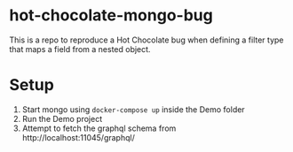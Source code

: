 # hot-chocolate-mongo-bug

This is a repo to reproduce a Hot Chocolate bug when defining a filter type that maps a field from a nested object.

# Setup

1. Start mongo using `docker-compose up` inside the Demo folder
2. Run the Demo project
3. Attempt to fetch the graphql schema from http://localhost:11045/graphql/
